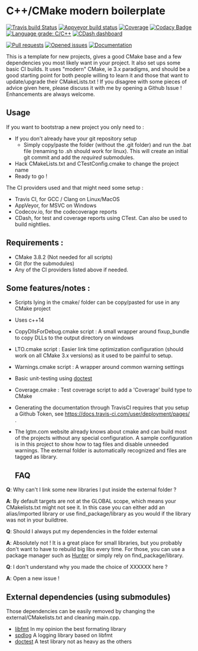 # C++/CMake modern boilerplate

[![Travis build Status](https://travis-ci.org/Lectem/cpp-boilerplate.svg?branch=master)](https://travis-ci.org/Lectem/cpp-boilerplate)
[![Appveyor build status](https://ci.appveyor.com/api/projects/status/63mnrl1am9plfc4f/branch/master?svg=true)](https://ci.appveyor.com/project/Lectem/boilerplate/branch/master)
[![Coverage](https://codecov.io/gh/Lectem/cpp-boilerplate/branch/master/graph/badge.svg)](https://codecov.io/gh/Lectem/cpp-boilerplate)
[![Codacy Badge](https://api.codacy.com/project/badge/Grade/69eaa732d3484d7d83bea5464ab38287)](https://www.codacy.com/app/Lectem/cpp-boilerplate?utm_source=github.com&amp;utm_medium=referral&amp;utm_content=Lectem/cpp-boilerplate&amp;utm_campaign=Badge_Grade)
[![Language grade: C/C++](https://img.shields.io/lgtm/grade/cpp/g/Lectem/cpp-boilerplate.svg?logo=lgtm&logoWidth=18)](https://lgtm.com/projects/g/Lectem/cpp-boilerplate/context:cpp)
[![CDash dashboard](https://img.shields.io/badge/CDash-Access-blue.svg)](http://my.cdash.org/index.php?project=cpp-boilerplate)

[![Pull requests](https://img.shields.io/github/issues-pr-raw/Lectem/cpp-boilerplate.svg)](https://github.com/Lectem/cpp-boilerplate/pulls)
[![Opened issues](https://img.shields.io/github/issues-raw/Lectem/cpp-boilerplate.svg)](https://github.com/Lectem/cpp-boilerplate/issues)
[![Documentation](https://img.shields.io/badge/Documentation-latest-blue.svg)](https://lectem.github.io/cpp-boilerplate)

This is a template for new projects, gives a good CMake base and a few dependencies you most likely want in your project. It also set ups some basic CI builds.
It uses "modern" CMake, ie 3.x paradigms, and should be a good starting point for both people willing to learn it and those that want to update/upgrade their CMakeLists.txt !
If you disagree with some pieces of advice given here, please discuss it with me by opening a Github Issue ! Enhancements are always welcome.

## Usage

If you want to bootstrap a new project you only need to :

-   If you don't already have your git repository setup
    -   Simply copy/paste the folder (without the .git folder) and run the .bat file (renaming to .sh should work for linux). This will create an initial git commit and add the _required_ submodules.
-   Hack CMakeLists.txt and CTestConfig.cmake to change the project name
-   Ready to go !

The CI providers used and that might need some setup :

-   Travis CI, for GCC / Clang on Linux/MacOS
-   AppVeyor, for MSVC on Windows
-   Codecov.io, for the codecoverage reports
-   CDash, for test and coverage reports using CTest. Can also be used to build nightlies.

## Requirements :

-   CMake 3.8.2 (Not needed for all scripts)
-   Git (for the submodules)
-   Any of the CI providers listed above if needed.

## Some features/notes :

-   Scripts lying in the cmake/ folder can be copy/pasted for use in any CMake project
-   Uses c++14
-   CopyDllsForDebug.cmake script : A small wrapper around fixup_bundle to copy DLLs to the output directory on windows
-   LTO.cmake script : Easier link time optimization configuration (should work on all CMake 3.x versions) as it used to be painful to setup.
-   Warnings.cmake script : A wrapper around common warning settings
-   Basic unit-testing using [doctest](https://github.com/onqtam/doctest)
-   Coverage.cmake : Test coverage script to add a 'Coverage' build type to CMake
-   Generating the documentation through TravisCI requires that you setup a Github Token, see <https://docs.travis-ci.com/user/deployment/pages/> .
-   The lgtm.com website already knows about cmake and can build most of the projects without any special configuration. A sample configuration is in this project to show how to tag files and disable unneeded warnings. The external folder is automatically recognized and files are tagged as library.

    ## FAQ

**Q**: Why can't I link some new libraries I put inside the external folder ?

**A**: By default targets are not at the GLOBAL scope, which means your CMakelists.txt might not see it.
In this case you can either add an alias/imported library or use find_package/library as you would if the library was not in your buildtree.

**Q**: Should I always put my dependencies in the folder external

**A**: Absolutely not ! It is a great place for small libraries, but you probably don't want to have to rebuild big libs every time.
For those, you can use a package manager such as [Hunter](https://github.com/ruslo/hunter) or simply rely on find_package/library.

**Q**: I don't understand why you made the choice of XXXXXX here ?

**A**: Open a new issue !

## External dependencies (using submodules)

Those dependencies can be easily removed by changing the external/CMakelists.txt and cleaning main.cpp.

-   [libfmt](https://github.com/fmtlib/fmt) In my opinion the best formating library
-   [spdlog](https://github.com/gabime/spdlog) A logging library based on libfmt
-   [doctest](https://github.com/onqtam/doctest) A test library not as heavy as the others
